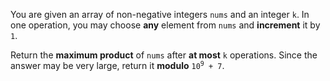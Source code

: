 You are given an array of non-negative integers `nums` and an integer `k`. In one operation, you may choose **any** element from `nums` and **increment** it by `1`.

Return the **maximum product** of `nums` after **at most** `k` operations. Since the answer may be very large, return it **modulo** <code>10<sup>9</sup> + 7</code>.
